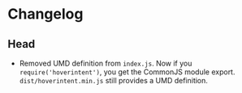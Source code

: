 # Changelog

## Head

- Removed UMD definition from `index.js`.
  Now if you `require('hoverintent')`, you get the CommonJS module export.
  `dist/hoverintent.min.js` still provides a UMD definition.
